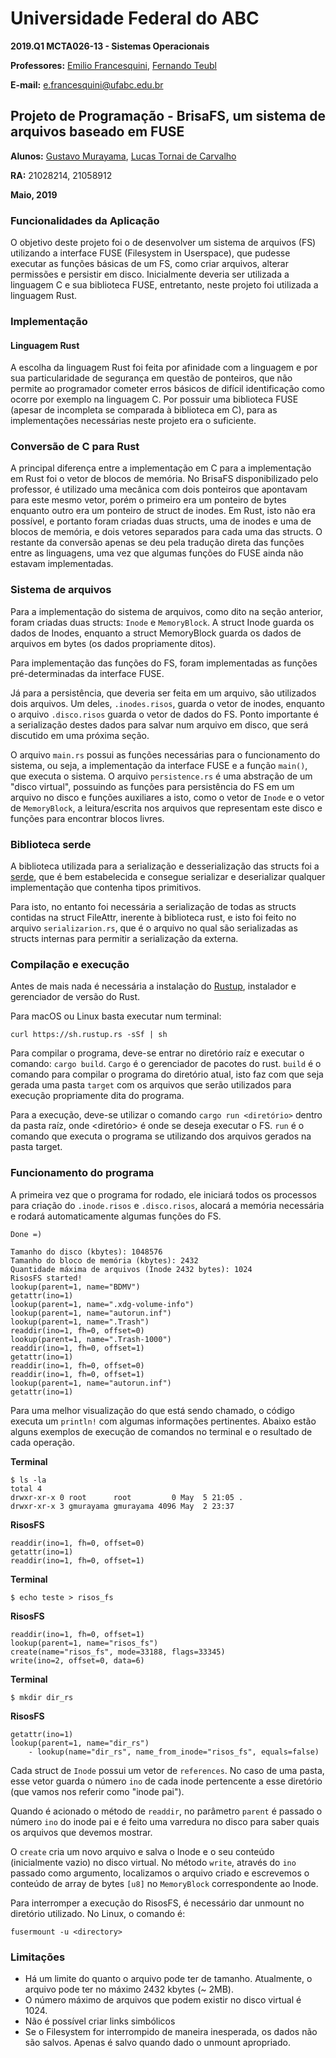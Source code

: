 
# Universidade Federal do ABC

**2019.Q1 MCTA026-13 - Sistemas Operacionais**

**Professores:** [Emilio Francesquini](http://professor.ufabc.edu.br/~e.francesquini), [Fernando Teubl](http://professor.ufabc.edu.br/~fernando.teubl/)

**E-mail:** [e.francesquini@ufabc.edu.br](mailto:e.francesquini@ufabc.edu.br)

## Projeto de Programação - BrisaFS, um sistema de arquivos baseado em FUSE

**Alunos:** [Gustavo Murayama](mailto:gustavo.murayama@aluno.ufabc.edu.br), [Lucas Tornai de Carvalho](mailto:lucas.tornai@aluno.ufabc.edu.br)

**RA:** 21028214, 21058912

**Maio, 2019**

### Funcionalidades da Aplicação

O objetivo deste projeto foi o de desenvolver um sistema de arquivos (FS) utilizando a interface FUSE (Filesystem in Userspace), que pudesse executar as funções básicas de um FS, como criar arquivos, alterar permissões e persistir em disco. Inicialmente deveria ser utilizada a linguagem C e sua biblioteca FUSE, entretanto, neste projeto foi utilizada a linguagem Rust.

### Implementação

#### Linguagem Rust

A escolha da linguagem Rust foi feita por afinidade com a linguagem e por sua particularidade de segurança em questão de ponteiros, que não permite ao programador cometer erros básicos de difícil identificação como ocorre por exemplo na linguagem C. Por possuir uma biblioteca FUSE (apesar de incompleta se comparada à biblioteca em C), para as implementações necessárias neste projeto era o suficiente.

### Conversão de C para Rust

A principal diferença entre a implementação em C para a implementação em Rust foi o vetor de blocos de memória. No BrisaFS disponibilizado pelo professor, é utilizado uma mecânica com dois ponteiros que apontavam para este mesmo vetor, porém o primeiro era um ponteiro de bytes enquanto outro era um ponteiro de struct de inodes. Em Rust, isto não era possível, e portanto foram criadas duas structs, uma de inodes e uma de blocos de memória, e dois vetores separados para cada uma das structs.
O restante da conversão apenas se deu pela tradução direta das funções entre as linguagens, uma vez que algumas funções do FUSE ainda não estavam implementadas.

### Sistema de arquivos

Para a implementação do sistema de arquivos, como dito na seção anterior, foram criadas duas structs: `Inode` e `MemoryBlock`. A struct Inode guarda os dados de Inodes, enquanto a struct MemoryBlock guarda os dados de arquivos em bytes (os dados propriamente ditos).

Para implementação das funções do FS, foram implementadas as funções pré-determinadas da interface FUSE.

Já para a persistência, que deveria ser feita em um arquivo, são utilizados dois arquivos. Um deles, `.inodes.risos`, guarda o vetor de inodes, enquanto o arquivo `.disco.risos` guarda o vetor de dados do FS. Ponto importante é a serialização destes dados para salvar num arquivo em disco, que será discutido em uma próxima seção.

O arquivo `main.rs` possui as funções necessárias para o funcionamento do sistema, ou seja, a implementação da interface FUSE e a função `main()`, que executa o sistema. O arquivo `persistence.rs` é uma abstração de um "disco virtual", possuindo as funções para persistência do FS em um arquivo no disco e funções auxiliares a isto, como o vetor de `Inode` e o vetor de `MemoryBlock`, a leitura/escrita nos arquivos que representam este disco e funções para encontrar blocos livres.

### Biblioteca serde

A biblioteca utilizada para a serialização e desserialização das structs foi a [serde](https://serde.rs/), que é bem estabelecida e consegue serializar e deserializar qualquer implementação que contenha tipos primitivos.

Para isto, no entanto foi necessária a serialização de todas as structs contidas na struct FileAttr, inerente à biblioteca rust, e isto foi feito no arquivo `serializarion.rs`, que é o arquivo no qual são serializadas as structs internas para permitir a serialização da externa.

### Compilação e execução

Antes de mais nada é necessária a instalação do [Rustup](https://www.rust-lang.org/learn/get-started), instalador e gerenciador de versão do Rust.

Para macOS ou Linux basta executar num terminal:
```
curl https://sh.rustup.rs -sSf | sh
```

Para compilar o programa, deve-se entrar no diretório raíz e executar o comando: `cargo build`. `Cargo` é o gerenciador de pacotes do rust. `build` é o comando para compilar o programa do diretório atual, isto faz com que seja gerada uma pasta `target` com os arquivos que serão utilizados para execução propriamente dita do programa.

Para a execução, deve-se utilizar o comando `cargo run <diretório>` dentro da pasta raíz, onde <diretório> é onde se deseja executar o FS. `run` é o comando que executa o programa se utilizando dos arquivos gerados na pasta target.

###  Funcionamento do programa

A primeira vez que o programa for rodado, ele iniciará todos os processos para criação do `.inode.risos` e `.disco.risos`, alocará a memória necessária e rodará automaticamente algumas funções do FS.

```
Done =)

Tamanho do disco (kbytes): 1048576
Tamanho do bloco de memória (kbytes): 2432
Quantidade máxima de arquivos (Inode 2432 bytes): 1024
RisosFS started!
lookup(parent=1, name="BDMV")
getattr(ino=1)
lookup(parent=1, name=".xdg-volume-info")
lookup(parent=1, name="autorun.inf")
lookup(parent=1, name=".Trash")
readdir(ino=1, fh=0, offset=0)
lookup(parent=1, name=".Trash-1000")
readdir(ino=1, fh=0, offset=1)
getattr(ino=1)
readdir(ino=1, fh=0, offset=0)
readdir(ino=1, fh=0, offset=1)
lookup(parent=1, name="autorun.inf")
getattr(ino=1)
```

Para uma melhor visualização do que está sendo chamado, o código executa um `println!` com algumas informações pertinentes. Abaixo estão alguns exemplos de execução de comandos no terminal e o resultado de cada operação.

**Terminal**
```
$ ls -la
total 4
drwxr-xr-x 0 root      root         0 May  5 21:05 .
drwxr-xr-x 3 gmurayama gmurayama 4096 May  2 23:37 
```
**RisosFS**
```
readdir(ino=1, fh=0, offset=0)
getattr(ino=1)
readdir(ino=1, fh=0, offset=1)
```

**Terminal**
```
$ echo teste > risos_fs
```

**RisosFS**
```
readdir(ino=1, fh=0, offset=1)
lookup(parent=1, name="risos_fs")
create(name="risos_fs", mode=33188, flags=33345)
write(ino=2, offset=0, data=6)
```

**Terminal**
```
$ mkdir dir_rs
```

**RisosFS**
```
getattr(ino=1)
lookup(parent=1, name="dir_rs")
    - lookup(name="dir_rs", name_from_inode="risos_fs", equals=false)
```

Cada struct de `Inode` possui um vetor de `references`. No caso de uma pasta, esse vetor guarda o número `ino` de cada inode pertencente a esse diretório (que vamos nos referir como "inode pai").

Quando é acionado o método de `readdir`, no parâmetro `parent` é passado o número `ino` do inode pai e é feito uma varredura no disco para saber quais os arquivos que devemos mostrar.

O `create` cria um novo arquivo e salva o Inode e o seu conteúdo (inicialmente vazio) no disco virtual. No método `write`, através do `ino` passado como argumento, localizamos o arquivo criado e escrevemos o conteúdo de array de bytes `[u8]` no `MemoryBlock` correspondente ao Inode.

Para interromper a execução do RisosFS, é necessário dar unmount no diretório utilizado. No Linux, o comando é:

```
fusermount -u <directory>
```

### Limitações

- Há um limite do quanto o arquivo pode ter de tamanho. Atualmente, o arquivo pode ter no máximo 2432 kbytes (~ 2MB).
- O número máximo de arquivos que podem existir no disco virtual é 1024.
- Não é possível criar links simbólicos
- Se o Filesystem for interrompido de maneira inesperada, os dados não são salvos. Apenas é salvo quando dado o unmount apropriado.